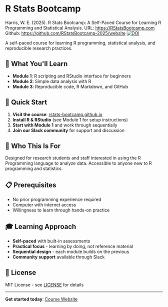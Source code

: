 # R Stats Bootcamp

Harris, W. E. (2025). R Stats Bootcamp: A Self-Paced Course for Learning R Programming and Statistical Analysis. URL: https://RStatsBootcamp.com Github: https://github.com/RStatsBootcamp-2025/website [![DOI](https://zenodo.org/badge/544170961.svg)](https://doi.org/10.5281/zenodo.15667036)


A self-paced course for learning R programming, statistical analysis, and reproducible research practices.

## 🎯 What You'll Learn

- **Module 1**: R scripting and RStudio interface for beginners
- **Module 2**: Simple data analysis with R
- **Module 3**: Reproducible code, R Markdown, and GitHub

## 🚀 Quick Start

1. **Visit the course**: [rstats-bootcamp.github.io](https://rstats-bootcamp.github.io/website/)
2. **Install R & RStudio** (see Module 1 for setup instructions)
3. **Start with Module 1** and work through sequentially
4. **Join our Slack community** for support and discussion

## 👥 Who This Is For

Designed for research students and staff interested in using the R Programming language to analyze data. Accessible to anyone new to R programming and statistics.

## 📋 Prerequisites

- No prior programming experience required
- Computer with internet access
- Willingness to learn through hands-on practice

## 🎓 Learning Approach

- **Self-paced** with built-in assessments
- **Practical focus** - learning by doing, not reference material
- **Sequential design** - each module builds on the previous
- **Community support** available through Slack

## 📄 License

MIT License - see [LICENSE](LICENSE) for details


---

**Get started today**: [Course Website](https://rstats-bootcamp.github.io/website/)
